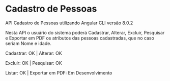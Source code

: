 # Cadastro de Pessoas

API Cadastro de Pessoas utilizando Angular CLI versão 8.0.2

Nesta API o usuário do sistema poderá Cadastrar, Alterar, Excluir, Pesquisar e Exportar em PDF os atributos das pessoas cadastradas, que no caso seriam Nome e idade.

Cadastrar: OK | Alterar: OK

Excluir: OK | Pesquisar: OK

Listar: OK | Exportar em PDF: Em Desenvolvimento



